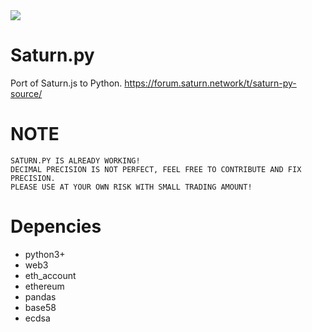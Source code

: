 <img src="https://forum.saturn.network/uploads/default/original/2X/e/e87ea6b5fb70b6044373d83cc89eb2d8a6c86449.png">

# Saturn.py
Port of Saturn.js to Python.
https://forum.saturn.network/t/saturn-py-source/

# NOTE
```
SATURN.PY IS ALREADY WORKING!
DECIMAL PRECISION IS NOT PERFECT, FEEL FREE TO CONTRIBUTE AND FIX PRECISION.
PLEASE USE AT YOUR OWN RISK WITH SMALL TRADING AMOUNT!
```


# Depencies
* python3+
* web3
* eth_account
* ethereum
* pandas
* base58
* ecdsa
